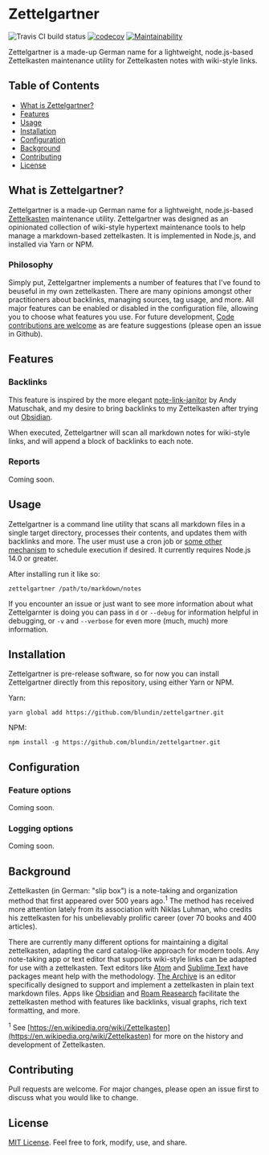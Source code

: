 # Zettelgartner

![Travis CI build status](https://travis-ci.org/blundin/zettelgartner.svg?branch=master) [![codecov](https://codecov.io/gh/blundin/zettelgartner/branch/master/graph/badge.svg?token=5BHTEPSNFZ)](https://codecov.io/gh/blundin/zettelgartner) [![Maintainability](https://api.codeclimate.com/v1/badges/e1822c7d10438a991a00/maintainability)](https://codeclimate.com/github/blundin/zettelgartner/maintainability)

Zettelgartner is a made-up German name for a lightweight, node.js-based Zettelkasten maintenance utility for Zettelkasten notes with wiki-style links.

## Table of Contents

- [What is Zettelgartner?](#what-is-zettelgartner)
- [Features](#features)
- [Usage](#usage)
- [Installation](#installation)
- [Configuration](#configuration)
- [Background](#background)
- [Contributing](#contributing)
- [License](#license)

## What is Zettelgartner?

Zettelgartner is a made-up German name for a lightweight, node.js-based [Zettelkasten](https://zettelkasten.de) maintenance utility. Zettelgartner was designed as an opinionated collection of wiki-style hypertext maintenance tools to help manage a markdown-based zettelkasten. It is implemented in Node.js, and installed via Yarn or NPM. 

### Philosophy

Simply put, Zettelgartner implements a number of features that I've found to beuseful in my own zettelkasten. There are many opinions amongst other practitioners about backlinks, managing sources, tag usage, and more. All major features can be enabled or disabled in the configuration file, allowing you to choose what features you use. For future development, [Code contributions are welcome]() as are feature suggestions (please open an issue in Github). 

## Features

### Backlinks

This feature is inspired by the more elegant [note-link-janitor](https://github.com/andymatuschak/note-link-janitor) by Andy Matuschak, and my desire to bring backlinks to my Zettelkasten after trying out [Obsidian](https://obsidian.md).

When executed, Zettelgartner will scan all markdown notes for wiki-style links, and will append a block of backlinks to each note.

### Reports

Coming soon.

## Usage

Zettelgartner is a command line utility that scans all markdown files in a single target directory, processes their contents, and updates them with backlinks and more. The user must use a cron job or [some other mechanism](https://apps.apple.com/us/app/lingon-3/id450201424?mt=12) to schedule execution if desired. It currently requires Node.js 14.0 or greater.

After installing run it like so:

```shell
zettelgartner /path/to/markdown/notes
```

If you encounter an issue or just want to see more information about what Zettelgarnter is doing you can pass in `d` or `--debug` for information helpful in debugging, or `-v` and `--verbose` for even more (much, much) more information.

## Installation

Zettelgartner is pre-release software, so for now you can install Zettelgartner directly from this repository, using either Yarn or NPM.

Yarn:

```shell
yarn global add https://github.com/blundin/zettelgartner.git
```

NPM:

```shell
npm install -g https://github.com/blundin/zettelgartner.git
```

## Configuration

### Feature options

Coming soon.

### Logging options

Coming soon.

## Background

Zettelkasten (in German: "slip box") is a note-taking and organization method that first appeared over 500 years ago.<sup>1</sup> The method has received more attention lately from its association with Niklas Luhman, who credits his zettelkasten for his unbelievably prolific career (over 70 books and 400 articles).

There are currently many different options for maintaining a digital zettelkasten, adapting the card catalog-like approach for modern tools. Any note-taking app or text editor that supports wiki-style links can be adapted for use with a zettelkasten. Text editors like [Atom]() and [Sublime Text]() have packages meant help with the methodology. [The Archive](https://zettelkasten.de/the-archive/) is an editor specifically designed to support and implement a zettelkasten in plain text markdown files. Apps like [Obsidian]() and [Roam Reasearch]() facilitate the zettelkasten method with features like backlinks, visual graphs, rich text formatting, and more.

<sup>1</sup> See [https://en.wikipedia.org/wiki/Zettelkasten](https://en.wikipedia.org/wiki/Zettelkasten) for more on the history and development of Zettelkasten.

## Contributing

Pull requests are welcome. For major changes, please open an issue first to discuss what you would like to change.

## License

[MIT License](LICENSE). Feel free to fork, modify, use, and share.
